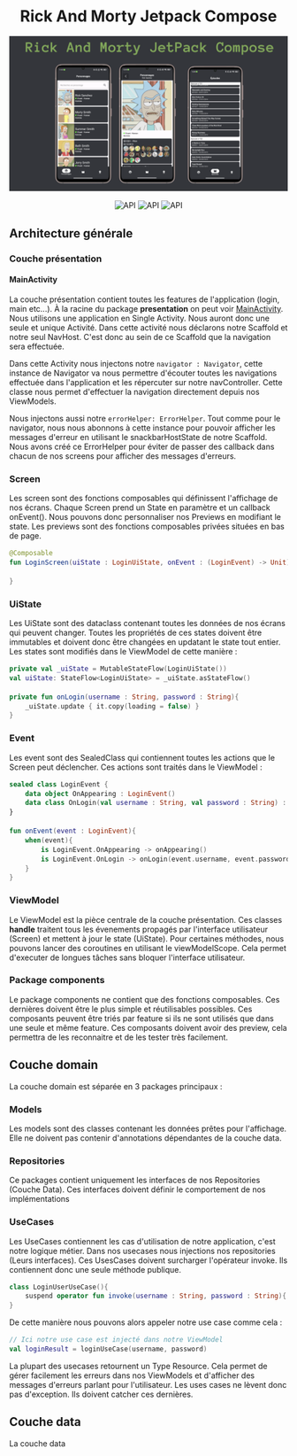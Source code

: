
<h1 align="center">Rick And Morty Jetpack Compose</h1>


<p align="center">
<img src="Documentation/Images/Resume.png"/>
</p>

<p align="center">
  <img alt="API" src="https://img.shields.io/badge/language-kotlin-purple"/>
    <img alt="API" src="https://img.shields.io/badge/UI%20framework-Jetpack%20Compose-blue"/> 
       <img alt="API" src="https://img.shields.io/badge/plateform-Android-green"/> 

  
</p>

## Architecture générale



### Couche présentation


#### MainActivity

La couche présentation contient toutes les features de l'application (login, main etc...). À la racine du package **presentation** on peut voir [MainActivity](./app/src/main/java/fr/thomasbernard03/rickandmorty/presentation/MainActivity.kt). Nous utilisons une application en Single Activity. Nous auront donc une seule et unique Activité. Dans cette activité nous déclarons notre Scaffold et notre seul NavHost. C'est donc au sein de ce Scaffold que la navigation sera effectuée.

Dans cette Activity nous injectons notre `navigator : Navigator`, cette instance de Navigator va nous permettre d'écouter toutes les navigations effectuée dans l'application et les répercuter sur notre navController. Cette classe nous permet d'effectuer la navigation directement depuis nos ViewModels.

Nous injectons aussi notre `errorHelper: ErrorHelper`. Tout comme pour le navigator, nous nous abonnons à cette instance pour pouvoir afficher les messages d'erreur en utilisant le snackbarHostState de notre Scaffold. Nous avons créé ce ErrorHelper pour éviter de passer des callback dans chacun de nos screens pour afficher des messages d'erreurs.


### Screen

Les screen sont des fonctions composables qui définissent l'affichage de nos écrans. Chaque Screen prend un State en paramètre et un callback onEvent(). Nous pouvons donc personnaliser nos Previews en modifiant le state. Les previews sont des fonctions composables privées situées en bas de page.

```kotlin
@Composable
fun LoginScreen(uiState : LoginUiState, onEvent : (LoginEvent) -> Unit){

}
```

### UiState

Les UiState sont des dataclass contenant toutes les données de nos écrans qui peuvent changer. Toutes les propriétés de ces states doivent être immutables et doivent donc être changées en updatant le state tout entier. Les states sont modifiés dans le ViewModel de cette manière :

```kotlin
private val _uiState = MutableStateFlow(LoginUiState())
val uiState: StateFlow<LoginUiState> = _uiState.asStateFlow()

private fun onLogin(username : String, password : String){
    _uiState.update { it.copy(loading = false) }
}
```

### Event

Les event sont des SealedClass qui contiennent toutes les actions que le Screen peut déclencher. Ces actions sont traités dans le ViewModel :

```kotlin
sealed class LoginEvent {
    data object OnAppearing : LoginEvent()
    data class OnLogin(val username : String, val password : String) : LoginEvent()
}

fun onEvent(event : LoginEvent){
    when(event){
        is LoginEvent.OnAppearing -> onAppearing()
        is LoginEvent.OnLogin -> onLogin(event.username, event.password)
    }
}
```

### ViewModel

Le ViewModel est la pièce centrale de la couche présentation. Ces classes **handle** traitent tous les évenements propagés par l'interface utilisateur (Screen) et mettent à jour le state (UiState). Pour certaines méthodes, nous pouvons lancer des coroutines en utilisant le viewModelScope. Cela permet d'executer de longues tâches sans bloquer l'interface utilisateur.


### Package components

Le package components ne contient que des fonctions composables. Ces dernières doivent être le plus simple et réutilisables possibles. Ces composants peuvent être triés par feature si ils ne sont utilisés que dans une seule et même feature. Ces composants doivent avoir des preview, cela permettra de les reconnaitre et de les tester très facilement.

## Couche domain

La couche domain est séparée en 3 packages principaux :


### Models

Les models sont des classes contenant les données prêtes pour l'affichage. Elle ne doivent pas contenir d'annotations dépendantes de la couche data. 


### Repositories

Ce packages contient uniquement les interfaces de nos Repositories (Couche Data). Ces interfaces doivent définir le comportement de nos implémentations


### UseCases

Les UseCases contiennent les cas d'utilisation de notre application, c'est notre logique métier. Dans nos usecases nous injections nos repositories (Leurs interfaces). Ces UsesCases doivent surcharger l'opérateur invoke. Ils contiennent donc une seule méthode publique.

```kotlin
class LoginUserUseCase(){
    suspend operator fun invoke(username : String, password : String){ }
}
```

De cette manière nous pouvons alors appeler notre use case comme cela :

```kotlin
// Ici notre use case est injecté dans notre ViewModel
val loginResult = loginUseCase(username, password)
```

La plupart des usecases retournent un Type Resource. Cela permet de gérer facilement les erreurs dans nos ViewModels et d'afficher des messages d'erreurs parlant pour l'utilisateur. Les uses cases ne lèvent donc pas d'exception. Ils doivent catcher ces dernières.


## Couche data

La couche data 